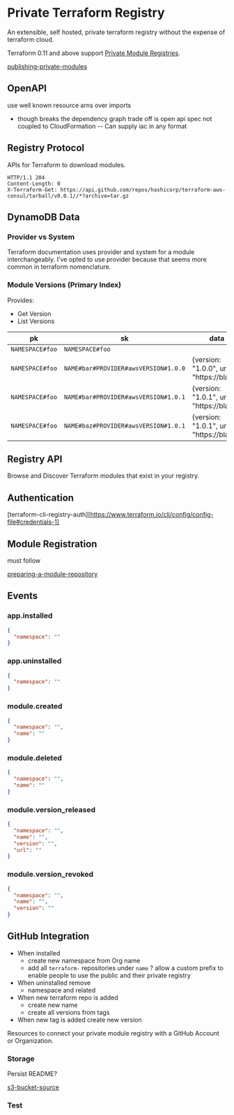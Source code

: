 # Private Terraform Registry

An extensible, self hosted, private terraform registry without the expense of terraform cloud.

Terraform 0.11 and above support [Private Module Registries][module-registry-protocol].

[publishing-private-modules]

## OpenAPI

use well known resource arns over imports

- though breaks the dependency graph trade off is open api spec not coupled to CloudFormation -- Can supply iac in any format

## Registry Protocol

APIs for Terraform to download modules.

```http
HTTP/1.1 204
Content-Length: 0
X-Terraform-Get: https://api.github.com/repos/hashicorp/terraform-aws-consul/tarball/v0.0.1//*?archive=tar.gz
```

## DynamoDB Data

### Provider vs System

Terraform documentation uses provider and system for a module interchangeably. I've opted to use provider
because that seems more common in terraform nomenclature.

### Module Versions (Primary Index)

Provides:

- Get Version
- List Versions

| pk              | sk                                   | data                                     |
| --------------- | ------------------------------------ | ---------------------------------------- |
| `NAMESPACE#foo` | `NAMESPACE#foo`                      |                                          |
| `NAMESPACE#foo` | `NAME#bar#PROVIDER#awsVERSION#1.0.0` | {version: "1.0.0", url: "https://blah/"} |
| `NAMESPACE#foo` | `NAME#bar#PROVIDER#awsVERSION#1.0.1` | {version: "1.0.1", url: "https://blah/"} |
| `NAMESPACE#foo` | `NAME#baz#PROVIDER#awsVERSION#1.0.1` | {version: "1.0.1", url: "https://blah/"} |

## Registry API

Browse and Discover Terraform modules that exist in your registry.

## Authentication

[terraform-cli-registry-auth][https://www.terraform.io/cli/config/config-file#credentials-1]

## Module Registration

must follow

[preparing-a-module-repository]

## Events

### app.installed

```json
{
  "namespace": ""
}
```

### app.uninstalled

```json
{
  "namespace": ""
}
```

### module.created

```json
{
  "namespace": "",
  "name": ""
}
```

### module.deleted

```json
{
  "namespace": "",
  "name": ""
}
```

### module.version_released

```json
{
  "namespace": "",
  "name": "",
  "version": "",
  "url": ""
}
```

### module.version_revoked

```json
{
  "namespace": "",
  "name": "",
  "version": ""
}
```

## GitHub Integration

- When installed
  - create new namespace from Org name
  - add all `terraform-` repositories under `name` ? allow a custom prefix to enable people to use the public and their private registry
- When uninstalled remove
  - namespace and related
- When new terraform repo is added
  - create new name
  - create all versions from tags
- When new tag is added create new version

Resources to connect your private module registry with a GitHub Account or Organization.

### Storage

Persist README?

[s3-bucket-source]

### Test

[webhooks]: https://webhook.site/41eda23e-69ad-4fc7-8193-d888231a152d
[publishing-private-modules]: https://www.terraform.io/cloud-docs/registry/publish-modules#publishing-private-modules-to-the-terraform-cloud-private-registry
[preparing-a-module-repository]: https://www.terraform.io/cloud-docs/registry/publish-modules#preparing-a-module-repository
[module-registry-protocol]: https://www.terraform.io/internals/module-registry-protocol
[registry-api]: https://www.terraform.io/registry/api-docs
[s3-bucket-source]: https://www.terraform.io/language/modules/sources#s3-bucket
[module-structure]: https://www.terraform.io/language/modules/develop/structure
